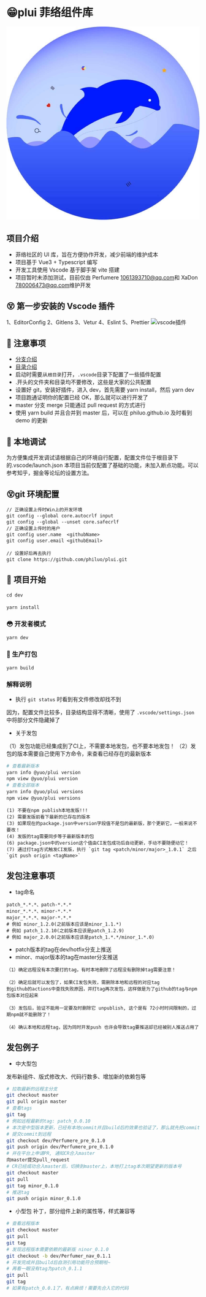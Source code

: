 # 😁plui 菲络组件库

![Plui_Logo.png](./dev/src/assets/image/icon/logo.jpg)

## 项目介绍

- 菲络社区的 UI 库，旨在方便协作开发，减少前端的维护成本
- 项目基于 Vue3 + Typescript 编写
- 开发工具使用 Vscode 基于脚手架 vite 搭建
- 项目暂时未添加测试，目前仅由 Perfumere <1061393710@qq.com>和 XaDon <780006473@qq.com>维护开发

## 😵 第一步安装的 Vscode 插件

1、EditorConfig 2、Gitlens 3、Vetur 4、Eslint 5、Prettier
![vscode插件](http://image.plog.top/plugins.png?imageView2/0/format/webp/q/75)

## 👀 注意事项

- [分支介绍](./BRANCH.md)
- [目录介绍](./CATALOG.md)
- 启动时需要从`根目录`打开，`.vscode`目录下配置了一些插件配置
- .开头的文件夹和目录均不要修改，这些是大家的公共配置
- 设置好 git，安装好插件，进入 dev，首先需要 yarn install，然后 yarn dev
- 项目跑通证明你的配置已经 OK，那么就可以进行开发了
- master 分支 merge 只能通过 pull request 的方式进行
- 使用 yarn build 并且合并到 master 后，可以在 philuo.github.io 及时看到 demo 的更新

## 🐞 本地调试

为方便集成开发调试请根据自己的环境自行配置，配置文件位于根目录下的.vscode/launch.json
本项目当前仅配置了基础的功能，未加入断点功能。可以参考知乎，掘金等论坛的设置方法。

## 😵git 环境配置

```
// 正确设置上传时Win上的开发环境
git config --global core.autocrlf input
git config --global --unset core.safecrlf
// 正确设置上传时的用户
git config user.name  <githubName>
git config user.email <githubEmail>

// 设置好后再去执行
git clone https://github.com/philuo/plui.git
```

## 🤪 项目开始

```
cd dev

yarn install
```

### 😳 开发者模式

```
yarn dev
```

### 😬 生产打包

```
yarn build
```

### 解释说明
- 执行 `git status` 时看到有文件修改却找不到

因为，配置文件比较多，目录结构显得不清晰，使用了 `.vscode/settings.json` 中将部分文件隐藏掉了

- 关于发包

（1）发包功能已经集成到了CI上，不需要本地发包，也不要本地发包！
（2）发包的版本需要自己使用下方命令，来查看已经存在的最新版本

```bash
# 查看最新版本
yarn info @yuo/plui version
npm view @yuo/plui version
# 查看全部版本
yarn info @yuo/plui versions
npm view @yuo/plui versions
```

```
(1) 不要在npm publish本地发版!!!
(2) 需要发版前看下最新的已存在的版本
(3) 如果现在的package.json中version字段值不是包的最新版，那个更新它，一般来说不要改！
(4) 发版的tag需要同步等于最新版本的包
(6) package.json中的version这个值由CI发包成功后自动更新，手动不要随便动它！
(7) 通过打tag方式触发CI发版，执行 `git tag <patch/minor/major>_1.0.1` 之后 `git push origin <tagName>`
```

## 发包注意事项

- tag命名
```
patch_*.*.*、patch-*.*.*
minor_*.*.*、minor-*.*.*
major_*.*.*、major-*.*.*
# 例如 minor_1.2.0(之前版本应该是minor_1.1.*)
# 例如 patch_1.2.10(之前版本应该是patch_1.2.9)
# 例如 major_2.0.0(之前版本应该是patch_1.*.*/minor_1.*.0)
```

- patch版本的tag在dev/hotfix分支上推送
- minor、major版本的tag在master分支推送

```
（1）确定远程没有本次要打的tag，有时本地删除了远程没有删除掉tag需要注意！

（2）确定后就可以发包了，如果CI发包失败，需删除本地和远程的对应tag
到github的actions中查找失败原因，并打tag再次发包，这样做是为了github的tag与npm包版本对应起来

（3）发包后，验证不能用一定要及时删除它 unpublish, 这个是有 72小时时间限制的，过期npm就不能删除了！

（4）确认本地和远程tag，因为同时开发push 也许会导致tag要推送却已经被别人推送占用了
```

## 发包例子

- 中大型包

发布新组件、版式修改大、代码行数多、增加新的依赖包等

```bash
# 拉取最新的远程主分支
git checkout master
git pull origin master
# 查看tags
git tag
# 例如远程最新的tag: patch_0.0.10
# 本次是中型版本更新，已经有本地commit并且build后的效果也验证了，那么就先把commit推到远程
# 提交commit到远程
git checkout dev/Perfumere_pre_0.1.0
git push origin dev/Perfumere_pre_0.1.0
# 并在平台上申请PR, 通知CR合入master
向master提交pull_request
# CR已经成功合入master后，切换到master上，本地打上tag本次期望更新的版本号
git checkout master
git pull
git tag minor_0.1.0
# 推送tag
git push origin minor_0.1.0
```
- 小型包
补丁，部分组件上新的属性等，样式兼容等

```bash
# 查看远程版本
git checkout master
git pull
git tag
# 发现远程版本需要依赖的最新版 ninor_0.1.0
git checkout -b dev/Perfumer_nav_0.1.1
# 开发完成并且build后自测引用功能符合预期啦~
# 再看一眼没有tag为patch_0.1.1
git pull
git tag
# 如果有patch_0.0.1了，有点麻烦！需要先合入它的代码

```